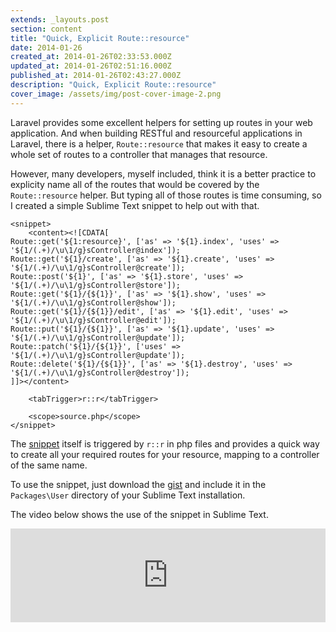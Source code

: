 ```yaml
---
extends: _layouts.post
section: content
title: "Quick, Explicit Route::resource"
date: 2014-01-26
created_at: 2014-01-26T02:33:53.000Z
updated_at: 2014-01-26T02:51:16.000Z
published_at: 2014-01-26T02:43:27.000Z
description: "Quick, Explicit Route::resource"
cover_image: /assets/img/post-cover-image-2.png
---
```


Laravel provides some excellent helpers for setting up routes in your web application. And when building RESTful and resourceful applications in Laravel, there is a helper, `Route::resource` that makes it easy to create a whole set of routes to a controller that manages that resource.

However, many developers, myself included, think it is a better practice to explicity name all of the routes that would be covered by the `Route::resource` helper. But typing all of those routes is time consuming, so I created a simple Sublime Text snippet to help out with that.

```
<snippet>
	<content><![CDATA[
Route::get('${1:resource}', ['as' => '${1}.index', 'uses' => '${1/(.+)/\u\1/g}sController@index']);
Route::get('${1}/create', ['as' => '${1}.create', 'uses' => '${1/(.+)/\u\1/g}sController@create']);
Route::post('${1}', ['as' => '${1}.store', 'uses' => '${1/(.+)/\u\1/g}sController@store']);
Route::get('${1}/{${1}}', ['as' => '${1}.show', 'uses' => '${1/(.+)/\u\1/g}sController@show']);
Route::get('${1}/{${1}}/edit', ['as' => '${1}.edit', 'uses' => '${1/(.+)/\u\1/g}sController@edit']);
Route::put('${1}/{${1}}', ['as' => '${1}.update', 'uses' => '${1/(.+)/\u\1/g}sController@update']);
Route::patch('${1}/{${1}}', ['uses' => '${1/(.+)/\u\1/g}sController@update']);
Route::delete('${1}/{${1}}', ['as' => '${1}.destroy', 'uses' => '${1/(.+)/\u\1/g}sController@destroy']);
]]></content>
 
	<tabTrigger>r::r</tabTrigger>
	
	<scope>source.php</scope>
</snippet>
```

The [snippet](https://gist.github.com/JPBetley/8627121) itself is triggered by `r::r` in php files and provides a quick way to create all your required routes for your resource, mapping to a controller of the same name.

To use the snippet, just download the [gist](https://gist.github.com/JPBetley/8627121) and include it in the `Packages\User` directory of your Sublime Text installation.

The video below shows the use of the snippet in Sublime Text.

<iframe name='quickcast' src='http://quick.as/embed/lr5h08q' scrolling='no' frameborder='0' width='100%' allowfullscreen></iframe><script src='http://quick.as/embed/script/1.52'></script>
